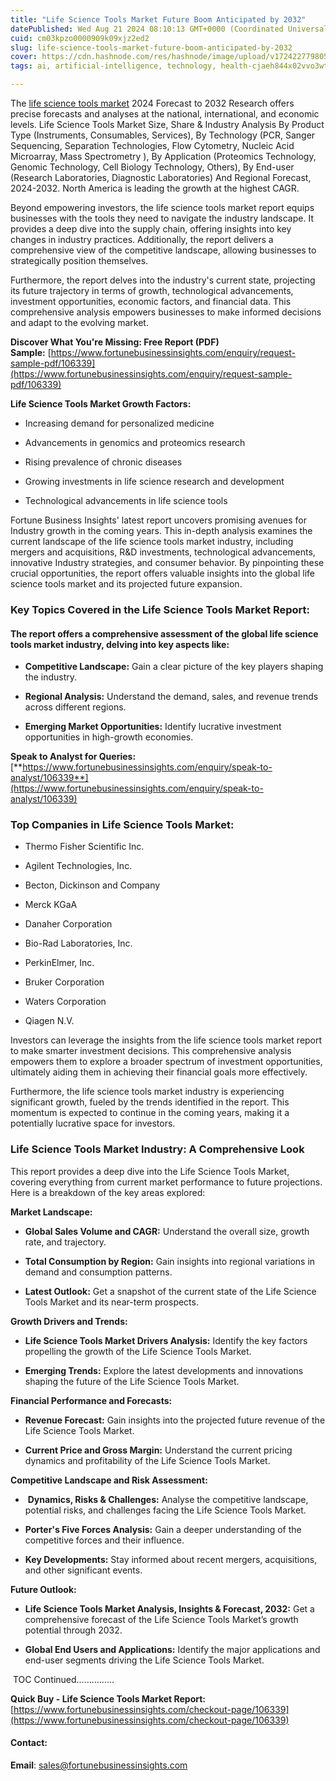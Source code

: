```yaml
---
title: "Life Science Tools Market Future Boom Anticipated by 2032"
datePublished: Wed Aug 21 2024 08:10:13 GMT+0000 (Coordinated Universal Time)
cuid: cm03kpzo0000909k09xjz2ed2
slug: life-science-tools-market-future-boom-anticipated-by-2032
cover: https://cdn.hashnode.com/res/hashnode/image/upload/v1724227798059/d7533fb5-c898-4529-a23c-9e8852f1a417.png
tags: ai, artificial-intelligence, technology, health-cjaeh844x02vvo3wtj5r2s75q, healthcare

---
```


The [life science tools market](https://www.fortunebusinessinsights.com/life-science-tools-market-106339) 2024 Forecast to 2032 Research offers precise forecasts and analyses at the national, international, and economic levels. Life Science Tools Market Size, Share & Industry Analysis By Product Type (Instruments, Consumables, Services), By Technology (PCR, Sanger Sequencing, Separation Technologies, Flow Cytometry, Nucleic Acid Microarray, Mass Spectrometry ), By Application (Proteomics Technology, Genomic Technology, Cell Biology Technology, Others), By End-user (Research Laboratories, Diagnostic Laboratories) And Regional Forecast, 2024-2032. North America is leading the growth at the highest CAGR.

Beyond empowering investors, the life science tools market report equips businesses with the tools they need to navigate the industry landscape. It provides a deep dive into the supply chain, offering insights into key changes in industry practices. Additionally, the report delivers a comprehensive view of the competitive landscape, allowing businesses to strategically position themselves.

Furthermore, the report delves into the industry's current state, projecting its future trajectory in terms of growth, technological advancements, investment opportunities, economic factors, and financial data. This comprehensive analysis empowers businesses to make informed decisions and adapt to the evolving market.

**Discover What You're Missing: Free Report (PDF) Sample:** [https://www.fortunebusinessinsights.com/enquiry/request-sample-pdf/106339](https://www.fortunebusinessinsights.com/enquiry/request-sample-pdf/106339)

**Life Science Tools Market Growth Factors:**

* Increasing demand for personalized medicine
    
* Advancements in genomics and proteomics research
    
* Rising prevalence of chronic diseases
    
* Growing investments in life science research and development
    
* Technological advancements in life science tools
    

Fortune Business Insights' latest report uncovers promising avenues for Industry growth in the coming years. This in-depth analysis examines the current landscape of the life science tools market industry, including mergers and acquisitions, R&D investments, technological advancements, innovative Industry strategies, and consumer behavior. By pinpointing these crucial opportunities, the report offers valuable insights into the global life science tools market and its projected future expansion.

### **Key Topics Covered in the Life Science Tools Market Report:**

#### **The report offers a comprehensive assessment of the global life science tools market industry, delving into key aspects like:**

* **Competitive Landscape:** Gain a clear picture of the key players shaping the industry.
    
* **Regional Analysis:** Understand the demand, sales, and revenue trends across different regions.
    
* **Emerging Market Opportunities:** Identify lucrative investment opportunities in high-growth economies.
    

**Speak to Analyst for Queries:** [**https://www.fortunebusinessinsights.com/enquiry/speak-to-analyst/106339**](https://www.fortunebusinessinsights.com/enquiry/speak-to-analyst/106339)

### **Top Companies in Life Science Tools Market:**

* Thermo Fisher Scientific Inc.
    
* Agilent Technologies, Inc.
    
* Becton, Dickinson and Company
    
* Merck KGaA
    
* Danaher Corporation
    
* Bio-Rad Laboratories, Inc.
    
* PerkinElmer, Inc.
    
* Bruker Corporation
    
* Waters Corporation
    
* Qiagen N.V.
    

Investors can leverage the insights from the life science tools market report to make smarter investment decisions. This comprehensive analysis empowers them to explore a broader spectrum of investment opportunities, ultimately aiding them in achieving their financial goals more effectively.

Furthermore, the life science tools market industry is experiencing significant growth, fueled by the trends identified in the report. This momentum is expected to continue in the coming years, making it a potentially lucrative space for investors.

### Life Science Tools Market Industry: A Comprehensive Look

This report provides a deep dive into the Life Science Tools Market, covering everything from current market performance to future projections. Here is a breakdown of the key areas explored:

**Market Landscape:**

* **Global Sales Volume and CAGR:** Understand the overall size, growth rate, and trajectory.
    
* **Total Consumption by Region:** Gain insights into regional variations in demand and consumption patterns.
    
* **Latest Outlook:** Get a snapshot of the current state of the Life Science Tools Market and its near-term prospects.
    

**Growth Drivers and Trends:**

* **Life Science Tools Market Drivers Analysis:** Identify the key factors propelling the growth of the Life Science Tools Market.
    
* **Emerging Trends:** Explore the latest developments and innovations shaping the future of the Life Science Tools Market.
    

**Financial Performance and Forecasts:**

* **Revenue Forecast:** Gain insights into the projected future revenue of the Life Science Tools Market.
    
* **Current Price and Gross Margin:** Understand the current pricing dynamics and profitability of the Life Science Tools Market.
    

**Competitive Landscape and Risk Assessment:**

*  **Dynamics, Risks & Challenges:** Analyse the competitive landscape, potential risks, and challenges facing the Life Science Tools Market.
    
* **Porter's Five Forces Analysis:** Gain a deeper understanding of the competitive forces and their influence.
    
* **Key Developments:** Stay informed about recent mergers, acquisitions, and other significant events.
    

**Future Outlook:**

* **Life Science Tools Market Analysis, Insights & Forecast, 2032:** Get a comprehensive forecast of the Life Science Tools Market’s growth potential through 2032.
    
* **Global End Users and Applications:** Identify the major applications and end-user segments driving the Life Science Tools Market.
    

 TOC Continued……………

**Quick Buy - Life Science Tools Market Report:** [https://www.fortunebusinessinsights.com/checkout-page/106339](https://www.fortunebusinessinsights.com/checkout-page/106339)

#### **Contact:**

**Email**: sales@fortunebusinessinsights.com